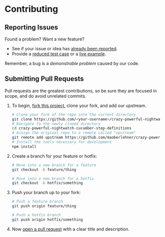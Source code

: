 # Contributing

## Reporting Issues

Found a problem? Want a new feature?

- See if your issue or idea has [already been reported].
- Provide a [reduced test case] or a [live example].

Remember, a bug is a *demonstrable problem* caused by *our* code.

## Submitting Pull Requests

Pull requests are the greatest contributions, so be sure they are focused in scope, and do avoid unrelated commits.

1. To begin, [fork this project], clone your fork, and add our upstream.

   ```bash
   # Clone your fork of the repo into the current directory
   git clone https://github.com/<your-username>/crazy-powerful-nightwatch-cucumber-step-definitions
   # Navigate to the newly cloned directory
   cd crazy-powerful-nightwatch-cucumber-step-definitions
   # Assign the original repo to a remote called "upstream"
   git remote add upstream https://github.com/maoberlehner/crazy-powerful-nightwatch-cucumber-step-definitions
   # Install the tools necessary for development
   npm install
   ```

2. Create a branch for your feature or hotfix:

   ```bash
   # Move into a new branch for a feature
   git checkout -b feature/thing
   ```

   ```bash
   # Move into a new branch for a hotfix
   git checkout -b hotfix/something
   ```

3. Push your branch up to your fork:

   ```bash
   # Push a feature branch
   git push origin feature/thing
   ```

   ```bash
   # Push a hotfix branch
   git push origin hotfix/something
   ```

4. Now [open a pull request] with a clear title and description.

[already been reported]: https://github.com/maoberlehner/crazy-powerful-nightwatch-cucumber-step-definitions/issues
[fork this project]:     https://github.com/maoberlehner/crazy-powerful-nightwatch-cucumber-step-definitions/fork
[live example]:          http://codepen.io/pen
[open a pull request]:   https://help.github.com/articles/using-pull-requests/
[reduced test case]:     https://css-tricks.com/reduced-test-cases/

